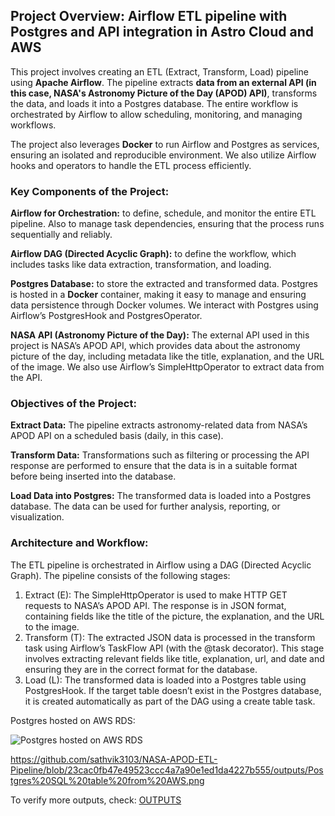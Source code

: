 ## Project Overview: Airflow ETL pipeline with Postgres and API integration in Astro Cloud and AWS
This project involves creating an ETL (Extract, Transform, Load) pipeline using **Apache Airflow**. The pipeline extracts **data from an external API (in this case, NASA's Astronomy Picture of the Day (APOD) API)**, transforms the data, and loads it into a Postgres database. The entire workflow is orchestrated by Airflow to allow scheduling, monitoring, and managing workflows.

The project also leverages **Docker** to run Airflow and Postgres as services, ensuring an isolated and reproducible environment. We also utilize Airflow hooks and operators to handle the ETL process efficiently.

### Key Components of the Project:

**Airflow for Orchestration:** to define, schedule, and monitor the entire ETL pipeline. Also to manage task dependencies, ensuring that the process runs sequentially and reliably.

**Airflow DAG (Directed Acyclic Graph):** to define the workflow, which includes tasks like data extraction, transformation, and loading.

**Postgres Database:** to store the extracted and transformed data. Postgres is hosted in a **Docker** container, making it easy to manage and ensuring data persistence through Docker volumes. We interact with Postgres using Airflow’s PostgresHook and PostgresOperator.

**NASA API (Astronomy Picture of the Day):** The external API used in this project is NASA’s APOD API, which provides data about the astronomy picture of the day, including metadata like the title, explanation, and the URL of the image. We also use Airflow’s SimpleHttpOperator to extract data from the API.

### Objectives of the Project:

**Extract Data:** The pipeline extracts astronomy-related data from NASA’s APOD API on a scheduled basis (daily, in this case).

**Transform Data:** Transformations such as filtering or processing the API response are performed to ensure that the data is in a suitable format before being inserted into the database.

**Load Data into Postgres:** The transformed data is loaded into a Postgres database. The data can be used for further analysis, reporting, or visualization.

### Architecture and Workflow:
The ETL pipeline is orchestrated in Airflow using a DAG (Directed Acyclic Graph). The pipeline consists of the following stages:

1. Extract (E):
The SimpleHttpOperator is used to make HTTP GET requests to NASA’s APOD API.
The response is in JSON format, containing fields like the title of the picture, the explanation, and the URL to the image.
2. Transform (T):
The extracted JSON data is processed in the transform task using Airflow’s TaskFlow API (with the @task decorator).
This stage involves extracting relevant fields like title, explanation, url, and date and ensuring they are in the correct format for the database.
3. Load (L):
The transformed data is loaded into a Postgres table using PostgresHook.
If the target table doesn’t exist in the Postgres database, it is created automatically as part of the DAG using a create table task.

Postgres hosted on AWS RDS:

![Postgres hosted on AWS RDS](https://github.com/user-attachments/assets/34184d85-5d1b-4dad-b21a-9f9d44c2bee3)

https://github.com/sathvik3103/NASA-APOD-ETL-Pipeline/blob/23cac0fb47e49523ccc4a7a90e1ed1da4227b555/outputs/Postgres%20SQL%20table%20from%20AWS.png

To verify more outputs, check: [OUTPUTS](https://github.com/sathvik3103/NASA-APOD-ETL-Pipeline/tree/main/outputs)

